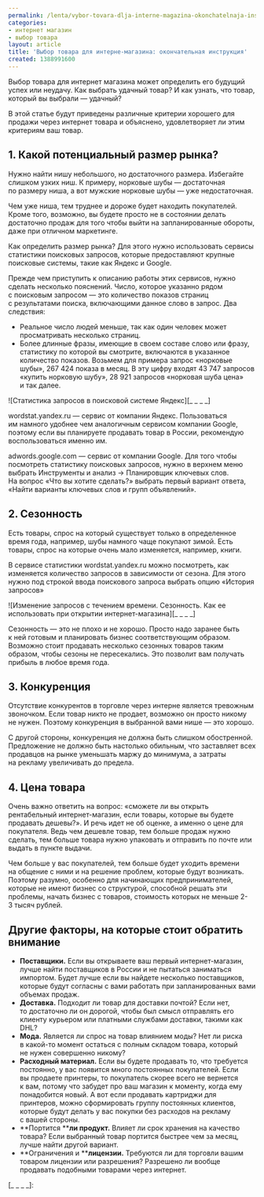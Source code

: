 ```yaml
---
permalink: /lenta/vybor-tovara-dlja-interne-magazina-okonchatelnaja-instrukcija
categories:
- интернет магазин
- выбор товара
layout: article
title: 'Выбор товара для интерне-магазина: окончательная инструкция'
created: 1388991600
---
```

Выбор товара для интернет магазина может определить его будущий успех или неудачу. Как выбрать удачный товар? И как узнать, что товар, который вы выбрали — удачный?

В этой статье будут приведены различные критерии хорошего для продажи через интернет товара и объяснено, удовлетворяет ли этим критериям ваш товар.

## 1. Какой потенциальный размер рынка? ##

Нужно найти нишу небольшого, но достаточного размера. Избегайте слишком узких ниш. К примеру, норковые шубы — достаточная по размеру ниша, а вот мужские норковые шубы — уже недостаточная.

Чем уже ниша, тем труднее и дороже будет находить покупателей. Кроме того, возможно, вы будете просто не в состоянии делать достаточно продаж для того чтобы выйти на запланированные обороты, даже при отличном маркетинге.

Как определить размер рынка? Для этого нужно использовать сервисы статистики поисковых запросов, которые предоставляют крупные поисковые системы, такие как Яндекс и Google.

Прежде чем приступить к описанию работы этих сервисов, нужно сделать несколько пояснений. Число, которое указанно рядом с поисковым запросом — это количество показов страниц с результатами поиска, включающими данное слово в запрос. Два следствия:

 *  Реальное число людей меньше, так как один человек может просматривать несколько страниц.
 *  Более длинные фразы, имеющие в своем составе слово или фразу, статистику по которой вы смотрите, включаются в указанное количество показов. Возьмем для примера запрос «норковые шубы», 267 424 показа в месяц. В эту цифру входят 43 747 запросов «купить норковую шубу», 28 921 запросов «норковая шуба цена» и так далее.

![Статистика запросов в поисковой системе Яндекс][_ _ _ _]

wordstat.yandex.ru — сервис от компании Яндекс. Пользоваться им намного удобнее чем аналогичным сервисом компании Google, поэтому если вы планируете продавать товар в России, рекомендую воспользоваться именно им.

adwords.google.com — сервис от компании Google. Для того чтобы посмотреть статистику поисковых запросов, нужно в верхнем меню выбрать Инструменты и анализ -> Планировщик ключевых слов. На вопрос «Что вы хотите сделать?» выбрать первый вариант ответа, «Найти варианты ключевых слов и групп объявлений».

## 2. Сезонность ##

Есть товары, спрос на который существует только в определенное время года, например, шубы намного чаще покупают зимой. Есть товары, спрос на которые очень мало изменяется, например, книги.

В сервисе статистики wordstat.yandex.ru можно посмотреть, как изменяется количество запросов в зависимости от сезона. Для этого нужно под строкой ввода поискового запроса выбрать опцию «История запросов»

![Изменение запросов с течением времени. Сезонность. Как ее использовать при открытии интернет-магазина][_ _ _ _]

Сезонность — это не плохо и не хорошо. Просто надо заранее быть к ней готовым и планировать бизнес соответствующим образом. Возможно стоит продавать несколько сезонных товаров таким образом, чтобы сезоны не пересекались. Это позволит вам получать прибыль в любое время года.

## 3. Конкуренция ##

Отсутствие конкурентов в торговле через интерне является тревожным звоночком. Если товар никто не продает, возможно он просто никому не нужен. Поэтому конкуренция в выбранной вами нише — это хорошо.

С другой стороны, конкуренция не должна быть слишком обостренной. Предложение не должно быть настолько обильным, что заставляет всех продавцов на рынке уменьшать маржу до минимума, а затраты на рекламу увеличивать до предела.

## 4. Цена товара ##

Очень важно ответить на вопрос: «сможете ли вы открыть рентабельный интернет-магазин, если товары, которые вы будете продавать дешевы?». И речь идет не об оценке, а именно о цене для покупателя. Ведь чем дешевле товар, тем больше продаж нужно сделать, тем больше товара нужно упаковать и отправить по почте или выдать в пункте выдачи.

Чем больше у вас покупателей, тем больше будет уходить времени на общение с ними и на решение проблем, которые будут возникать. Поэтому разумно, особенно для начинающих предпринимателей, которые не имеют бизнес со структурой, способной решать эти проблемы, начать бизнес с товаров, стоимость которых не меньше 2- 3 тысяч рублей.

## Другие факторы, на которые стоит обратить внимание ##

 *  **Поставщики.** Если вы открываете ваш первый интернет-магазин, лучше найти поставщиков в России и не пытаться заниматься импортом. Будет лучше если вы найдете несколько поставщиков, которые будут согласны с вами работать при запланированных вами объемах продаж.
 *  **Доставка.** Подходит ли товар для доставки почтой? Если нет, то достаточно ли он дорогой, чтобы был смысл отправлять его клиенту курьером или платными службами доставки, такими как DHL?
 *  **Мода.** Является ли спрос на товар влиянием моды? Нет ли риска в какой-то момент остаться с полным складом товара, который не нужен совершенно никому?
 *  **Расходный материал.** Если вы будете продавать то, что требуется постоянно, у вас появится много постоянных покупателей. Если вы продаете принтеры, то покупатель скорее всего не вернется к вам, потому что забудет про ваш магазин к моменту, когда ему понадобится новый. А вот если продавать картриджи для принтеров, можно сформировать группу постоянных клиентов, которые будут делать у вас покупки без расходов на рекламу с вашей стороны.
 *  **Портится ****ли продукт.** Влияет ли срок хранения на качество товара? Если выбранный товар портится быстрее чем за месяц, лучше найти другой вариант.
 *  **Ограничения и ****лицензии.** Требуются ли для торговли вашим товаром лицензии или разрешения? Разрешено ли вообще продавать подобными товарами через интернет.


[_ _ _ _]: 
